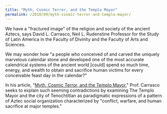 ```yaml
---
title: "Myth, Cosmic Terror, and the Templo Mayor"
permalink: /2010/09/myth-cosmic-terror-and-templo-mayor/
---
```


We have a "fractured image" of the religion and society of the ancient Aztecs, says David L. Carrasco, Neil L. Rudenstine Professor for the Study of Latin America in the Faculty of Divinity and the Faculty of Arts and Sciences.

We may wonder how "a people who conceived of and carved the uniquely marvelous calendar stone and developed one of the most accurate calendrical systems of the ancient world [could] spend so much time, energy, and wealth to obtain and sacrifice human victims for every conceivable feast day in the calendar?"

In his article, "[Myth, Cosmic Terror, and the Templo Mayor](http://nrs.harvard.edu/urn-3:HUL.InstRepos:4137728)," Prof. Carrasco seeks to explain such seeming contradictions by examining The Templo Mayor and the city of Tenochtitlan as paradigmatic expressions of a pattern of Aztec social organization characterized by "conflict, warfare, and human sacrifice at major temples."
